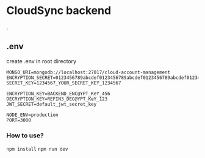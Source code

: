 # CloudSync backend
 .

## .env
create .env in root directory

```
MONGO_URI=mongodb://localhost:27017/cloud-account-management
ENCRYPTION_SECRET=0123456789abcdef0123456789abcdef0123456789abcdef0123456789abcdef
SECRET_KEY=1234567_YOUR_SECRET_KEY_1234567

ENCRYPTION_KEY=BACKEND_ENC@YPT_KeY_456
DECRYPTION_KEY=REFIN3_DEC@YPT_KeY_123
JWT_SECRET=default_jwt_secret_key

NODE_ENV=production
PORT=3000

```

### How to use?
```npm install```
```npm run dev```